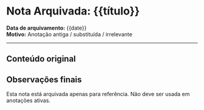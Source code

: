 #  Nota Arquivada: {{título}}

**Data de arquivamento:** {{date}}  
**Motivo:** Anotação antiga / substituída / irrelevante  

---

##  Conteúdo original

##  Observações finais

Esta nota está arquivada apenas para referência. Não deve ser usada em anotações ativas.
